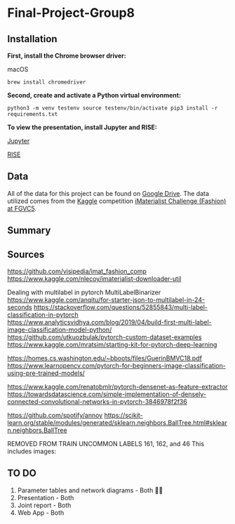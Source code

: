 # Final-Project-Group8

## Installation

**First, install the Chrome browser driver:**

macOS

`brew install chromedriver`

**Second, create and activate a Python virtual environment:** 

`python3 -m venv testenv
source testenv/bin/activate
pip3 install -r requirements.txt`

**To view the presentation, install Jupyter and RISE:**

[Jupyter](https://jupyter.org/install)

[RISE](https://rise.readthedocs.io/en/maint-5.6/installation.html)

## Data
All of the data for this project can be found on [Google Drive](https://drive.google.com/drive/folders/14YJngXIdbD-_D3qks1_uSd5Pnh2vfCad?usp=sharing). The data utilized comes from the [Kaggle](https://www.kaggle.com/c/imaterialist-challenge-fashion-2018) competition [iMaterialist Challenge (Fashion) at FGVC5](https://github.com/visipedia/imat_fashion_comp).

## Summary

## Sources
https://github.com/visipedia/imat_fashion_comp
https://www.kaggle.com/nlecoy/imaterialist-downloader-util

Dealing with multilabel in pytorch
MultiLabelBinarizer
https://www.kaggle.com/anqitu/for-starter-json-to-multilabel-in-24-seconds
https://stackoverflow.com/questions/52855843/multi-label-classification-in-pytorch
https://www.analyticsvidhya.com/blog/2019/04/build-first-multi-label-image-classification-model-python/
https://github.com/utkuozbulak/pytorch-custom-dataset-examples
https://www.kaggle.com/mratsim/starting-kit-for-pytorch-deep-learning

https://homes.cs.washington.edu/~bboots/files/GuerinBMVC18.pdf
https://www.learnopencv.com/pytorch-for-beginners-image-classification-using-pre-trained-models/

https://www.kaggle.com/renatobmlr/pytorch-densenet-as-feature-extractor
https://towardsdatascience.com/simple-implementation-of-densely-connected-convolutional-networks-in-pytorch-3846978f2f36

https://github.com/spotify/annoy
https://scikit-learn.org/stable/modules/generated/sklearn.neighbors.BallTree.html#sklearn.neighbors.BallTree

REMOVED FROM TRAIN UNCOMMON LABELS 161, 162, and 46
This includes images: 

## TO DO
  
1) Parameter tables and network diagrams - Both 🤞🏻
2) Presentation - Both
3) Joint report - Both
4) Web App - Both
